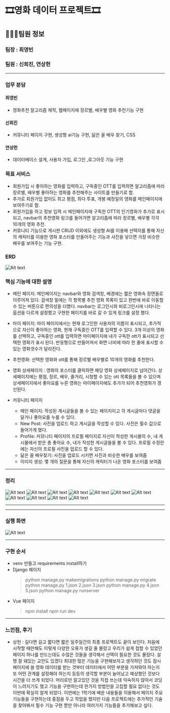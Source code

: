 # 🎞️영화 데이터 프로젝트🎞️
## 👨‍👧‍👦팀원 정보
### 팀장 : 최영빈
### 팀원 : 신희진, 연상헌
---
### 업무 분담
#### 최영빈
- 영화추천 알고리즘 제작, 웹페이지에 장르별, 배우별 영화 추천기능 구현
#### 신희진
- 커뮤니티 페이지 구현, 생성형 ai기능 구현, 닮은 꼴 배우 찾기, CSS
#### 연상헌
- 데이터베이스 설계, 사용자 가입, 로그인 ,로그아웃 기능 구현

### 목표 서비스
- 회원가입 시 좋아하는 영화를 입력하고, 구독중인 OTT를 입력하면 알고리즘에 따라 장르별, 배우별 좋아하는 영화를 추천해주는 사이트를 만들기로 함.
- 추가로 회원가입 없이도 최고 평점, 최다 투표, 개봉 예정일의 영화를 메인페이지에 보여주기로 함.
- 회원가입을 하고 정보 입력 시 메인페이지에 구독한 OTT의 인기영화가 추가로 표시되고, navbar의 추천영화 링크를 들어가면 알고리즘에 따라 장르별, 배우별 각각 10개의 영화 추천.
- 커뮤니티 기능으로 게시판 CRUD 이외에도 생성형 AI를 이용해 선택지를 통해 자신의 캐릭터를 이용한 영화 포스터를 만들어주는 기능과 사진을 넣으면 가장 비슷한 배우를 보여주는 기능 구현.

### ERD
![Alt text](ERD-1.png)

### 핵심 기능에 대한 설명
- 메인 페이지: 메인페이지는 navbar와 영화 검색창, 배경에는 짧은 영화속 장면들로 이루어져 있다. 검색창 밑에는 각 항목별 추천 영화 목록이 있고 한번에 바로 이동할 수 있는 버튼으로 편의성을 더했다. navbar는 로그인시와 비로그인시에 나타나는 옵션을 다르게 설정했고 구현한 페이지를 바로 갈 수 있게 링크를 설정 했다.

- 마이 페이지: 마이 페이지에서는 현재 로그인한 사용자의 이름이 표시되고, 추가적으로 자신이 좋아하는 영화, 현재 구독중인 OTT를 입력할 수 있다. 3개 이상의 영화를 선택하고, 구독중인 ott를 입력하면 마이페이지에 내가 구독한 ott가 표시되고 선택한 영화가 표시 된다. 반응형으로 만들어져서 화면 너비에 따라 한 줄에 표시할 수 있는 영화갯수가 달라진다.

- 추천영화: 선택한 영화와 ott를 통해 장르별 배우별로 10개의 영화를 추천한다.

- 영화 상세페이지 : 영화의 포스터를 클릭하면 해당 영화 상세페이지로 넘어간다. 상세페이지에는 평점, 장르, 배우, 줄거리, 시청할 수 있는 ott 목록들을 볼 수 있으며 상세페이지에서 좋아요를 누른 영화는 마이페이지에도 추가가 되어 추천영화가 갱신된다.

- 커뮤니티 페이지
  - 메인 페이지: 작성된 게시글들을 볼 수 있는 페이지이고 각 게시글마다 댓글을 달거나 좋아요를 누를 수 있다.
  - New Post: 사진을 업로드 하고 게시글을 작성할 수 있다. 사진은 필수 값으로 들어가게 했다.
  - Profile: 커뮤니티 페이지의 프로필 페이지로 자신이 작성한 게시물의 수, 내 게시물에서 받은 총 좋아요 수, 내가 작성한 게시글들을 볼 수 있다. 프로필 수정란에는 자신의 프로필 사진을 업로드 할 수 있다.
  - 닮은 꼴 배우찾기: 사진을 업로드 시키면 사진과 비슷한 배우를 보여줌
  - 이미지 생성: 몇 개의 질문을 통해 자신의 캐릭터가 나온 영화 포스터를 보여줌

---
### 정리
![Alt text](image/1.png)
![Alt text](image/2.png)
![Alt text](image/3.png)
![Alt text](image/4.png)
![Alt text](image/6.png)
![Alt text](image/7.png)
![Alt text](image/8.png)
![Alt text](image/9.png)
![Alt text](image/10.png)
![Alt text](image/11.png)
![Alt text](image/12.png)

---
---
### 실행 화면

![Alt text](image/페이지.gif)


---
### 구현 순서
- venv 만들고 requirements install하기
- Django 페이지 
  > python manage.py makemigrations
  > python manage.py migrate
  > python manage.py 1.json 2.json 3.json
  > python manage.py 4.json 5.json
  > python manage.py runserver
- Vue 페이지
  > npm install
  > npm run dev

---

### 느낀점, 후기
- 상헌 : 길다면 길고 짧다면 짧은 일주일간의 최종 프로젝트도 끝이 보인다. 처음에 시작할 때만해도 이렇게 다양한 오류가 생길 줄 몰랐고 우리가 쉽게 접할 수 있었던 페이지 하나를 만드는데도 수많은 것들을 생각해서 선택이 필요한 것도 몰랐다. 설명 잘 돼있는 교안도 있겠다 최대한 많은 기능을 구현해보자고 생각하던 것도 잠시 페이지에 쓸 영화 데이터를 받는 것부터 데이터에서 어떤 부분을 가져와야 하는지 또 어떤 관계를 설정해야 하는지 등등의 생각할 부분이 늘어났고 예상했던 것보다 시간을 더 쓰게 되었다. 머리로만 알고있던 것을 직접 쓰는데 익숙하지 않아서 코딩이 느려지기도 했고 기능을 구현하는데 한가지 방법만을 고집할 필요 없다는 것도 이번에 확실히 알게 되었다. 이번에는 1학기에 배운 내용들을 이용해서 페이지 주요기능들을 구현하는데 중점을 두고 작업을 했지만 다음 프로젝트에는 추가적인 기술을 찾아봐서 필수 기능 구현 뿐만 아니라 여러가지 기능들을 추가해보고 싶다.
